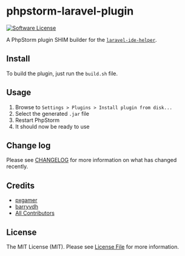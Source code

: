 # phpstorm-laravel-plugin

[![Software License][ico-license]](LICENSE.md)

A PhpStorm plugin SHIM builder for the [`laravel-ide-helper`][link-ide-helper].

## Install

To build the plugin, just run the `build.sh` file.

## Usage

1. Browse to `Settings > Plugins > Install plugin from disk...`
2. Select the generated `.jar` file
3. Restart PhpStorm
4. It should now be ready to use

## Change log

Please see [CHANGELOG](CHANGELOG.md) for more information on what has changed recently.

## Credits

- [pxgamer][link-author]
- [barryvdh][link-base-author]
- [All Contributors][link-contributors]

## License

The MIT License (MIT). Please see [License File](LICENSE.md) for more information.

[ico-license]: https://img.shields.io/badge/license-MIT-brightgreen.svg?style=flat-square

[link-base-author]: https://github.com/barryvdh
[link-ide-helper]: https://github.com/barryvdh/laravel-ide-helper
[link-author]: https://github.com/pxgamer
[link-contributors]: ../../contributors
